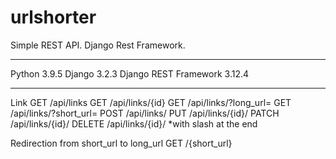 # urlshorter
Simple REST API. Django Rest Framework.
___
Python 3.9.5
Django 3.2.3
Django REST Framework 3.12.4
___

Link
GET /api/links
GET /api/links/{id}
GET /api/links/?long_url=
GET /api/links/?short_url=
POST /api/links/
PUT /api/links/{id}/
PATCH /api/links/{id}/
DELETE /api/links/{id}/
*with slash at the end

Redirection from short_url to long_url
GET /{short_url}
